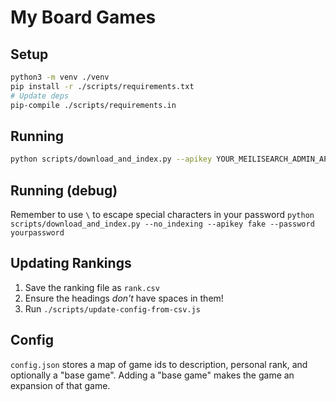 # My Board Games

## Setup

```sh
python3 -m venv ./venv
pip install -r ./scripts/requirements.txt
# Update deps
pip-compile ./scripts/requirements.in
```

## Running

```sh
python scripts/download_and_index.py --apikey YOUR_MEILISEARCH_ADMIN_API_KEY`
```

## Running (debug)

Remember to use `\` to escape special characters in your password
`python scripts/download_and_index.py --no_indexing --apikey fake --password yourpassword`

## Updating Rankings

1. Save the ranking file as `rank.csv`
2. Ensure the headings _don't_ have spaces in them!
3. Run `./scripts/update-config-from-csv.js`

## Config

`config.json` stores a map of game ids to description, personal rank, and optionally a "base game". Adding a "base game" makes the game an expansion of that game.


